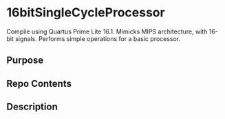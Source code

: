 # 16bitSingleCycleProcessor

Compile using Quartus Prime Lite 16.1. Mimicks MIPS architecture, with 16-bit signals. Performs simple operations for a basic processor.

## Purpose

## Repo Contents

## Description
